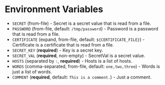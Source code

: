 # Environment Variables

- `SECRET` (from-file) - Secret is a secret value that is read from a file.
- `PASSWORD` (from-file, default: `/tmp/password`) - Password is a password that is read from a file.
- `CERTIFICATE` (expand, from-file, default: `${CERTIFICATE_FILE}`) - Certificate is a certificate that is read from a file.
- `SECRET_KEY` (**required**) - Key is a secret key.
- `SECRET_VAL` (**required**, non-empty) - SecretVal is a secret value.
- `HOSTS` (separated by `:`, **required**) - Hosts is a list of hosts.
- `WORDS` (comma-separated, from-file, default: `one,two,three`) - Words is just a list of words.
- `COMMENT` (**required**, default: `This is a comment.`) - Just a comment.

